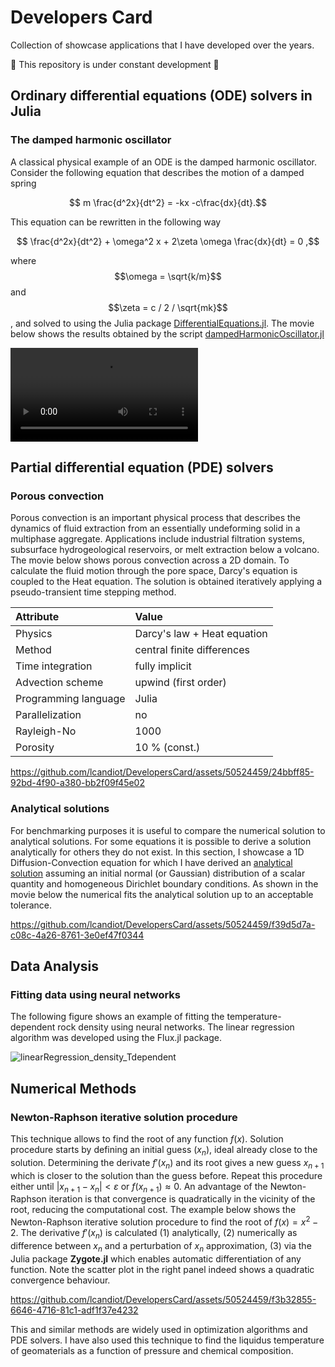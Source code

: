 # Developers Card
Collection of showcase applications that I have developed over the years. 

🚧 This repository is under constant development 🚧

## Ordinary differential equations (ODE) solvers in Julia
### The damped harmonic oscillator
A classical physical example of an ODE is the damped harmonic oscillator. Consider the following equation that describes the motion of a damped spring
```math
  m \frac{d^2x}{dt^2} = -kx -c\frac{dx}{dt}.
```
This equation can be rewritten in the following way
```math
  \frac{d^2x}{dt^2} + \omega^2 x + 2\zeta \omega \frac{dx}{dt} = 0 ,
```
where $$\omega = \sqrt{k/m}$$ and $$\zeta = c / 2 / \sqrt{mk}$$, and solved to using the Julia package [DifferentialEquations.jl](https://docs.sciml.ai/DiffEqDocs/stable/).
The movie below shows the results obtained by the script [dampedHarmonicOscillator.jl](https://github.com/lcandiot/DevelopersCard/blob/main/Solvers/ODEs/dampedHarmonicOscillator.jl)

![](./Solvers/ODEs/png/dampedHarmonicOscillator/dampedHarmonicOscillator.mov)

## Partial differential equation (PDE) solvers
### Porous convection
Porous convection is an important physical process that describes the dynamics of fluid extraction from an essentially undeforming solid in a multiphase aggregate. Applications include industrial filtration systems, subsurface hydrogeological reservoirs, or melt extraction below a volcano. The movie below shows porous convection across a 2D domain. To calculate the fluid motion through the pore space, Darcy's equation is coupled to the Heat equation. The solution is obtained iteratively applying a pseudo-transient time stepping method.

| Attribute           | Value                      |
| :------------------ | :------------------------- |
| Physics             | Darcy's law + Heat equation|
| Method              | central finite differences |
| Time integration    | fully implicit             |
| Advection scheme    | upwind (first order)       |
| Programming language | Julia                      |
| Parallelization     | no                         |
| Rayleigh-No         | 1000                       |
| Porosity            | 10 % (const.)              |


https://github.com/lcandiot/DevelopersCard/assets/50524459/24bbff85-92bd-4f90-a380-bb2f09f45e02

### Analytical solutions
For benchmarking purposes it is useful to compare the numerical solution to analytical solutions. For some equations it is possible to derive a solution analytically for others they do not exist. In this section, I showcase a 1D Diffusion-Convection equation for which I have derived an [analytical solution](https://github.com/lcandiot/DevelopersCard/blob/main/Solvers/Diffusion/Derivation_DiffusionConvection.md) assuming an initial normal (or Gaussian) distribution of a scalar quantity and homogeneous Dirichlet boundary conditions. As shown in the movie below the numerical fits the analytical solution up to an acceptable tolerance.

https://github.com/lcandiot/DevelopersCard/assets/50524459/f39d5d7a-c08c-4a26-8761-3e0ef47f0344


## Data Analysis
### Fitting data using neural networks
The following figure shows an example of fitting the temperature-dependent rock density using neural networks. The linear regression algorithm was developed using the Flux.jl package.

![linearRegression_density_Tdependent](https://github.com/lcandiot/DevelopersCard/assets/50524459/4b08ad9a-981c-40b9-aa65-2f376c35a3f2)

## Numerical Methods
### Newton-Raphson iterative solution procedure
This technique allows to find the root of any function $f(x)$. Solution procedure starts by defining an initial guess ($x_n$), ideal already close to the solution. Determining the derivate $f'(x_n)$ and its root gives a new guess $x_{n+1}$ which is closer to the solution than the guess before. Repeat this procedure either until $|x_{n+1} - x_n| < \varepsilon$ or $f(x_{n+1}) \approx 0$. An advantage of the Newton-Raphson iteration is that convergence is quadratically in the vicinity of the root, reducing the computational cost. The example below shows the Newton-Raphson iterative solution procedure to find the root of $f(x) = x^2 - 2$. The derivative $f'(x_n)$ is calculated (1) analytically, (2) numerically as difference between $x_n$ and a perturbation of $x_n$ approximation, (3) via the Julia package **Zygote.jl** which enables automatic differentiation of any function. Note the scatter plot in the right panel indeed shows a quadratic convergence behaviour. 

https://github.com/lcandiot/DevelopersCard/assets/50524459/f3b32855-6646-4716-81c1-adf1f37e4232

This and similar methods are widely used in optimization algorithms and PDE solvers. I have also used this technique to find the liquidus temperature of geomaterials as a function of pressure and chemical composition. 
